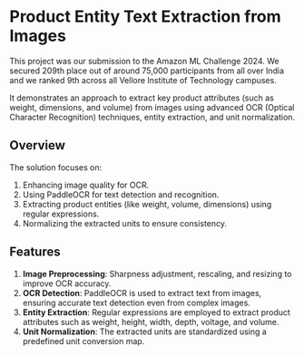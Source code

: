 # **Product Entity Text Extraction from Images**
This project was our submission to the Amazon ML Challenge 2024. We secured 209th place out of around 75,000 participants from all over India and we ranked 9th across all Vellore Institute of Technology campuses.

It demonstrates an approach to extract key product attributes (such as weight, dimensions, and volume) from images using advanced OCR (Optical Character Recognition) techniques, entity extraction, and unit normalization.

## **Overview**
The solution focuses on:

1.  Enhancing image quality for OCR.
2.  Using PaddleOCR for text detection and recognition.
3.  Extracting product entities (like weight, volume, dimensions) using regular expressions.
4.  Normalizing the extracted units to ensure consistency.
## **Features**
1. **Image Preprocessing**: Sharpness adjustment, rescaling, and resizing to improve OCR accuracy.
2. **OCR Detection**: PaddleOCR is used to extract text from images, ensuring accurate text detection even from complex images.
3. **Entity Extraction**: Regular expressions are employed to extract product attributes such as weight, height, width, depth, voltage, and volume.
4. **Unit Normalization**: The extracted units are standardized using a predefined unit conversion map.

